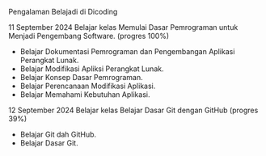 Pengalaman Belajadi di Dicoding

11 September 2024
Belajar kelas Memulai Dasar Pemrograman untuk Menjadi Pengembang Software. (progres 100%)
* Belajar Dokumentasi Pemrograman dan Pengembangan Aplikasi Perangkat Lunak.
* Belajar Modifikasi Apliksi Perangkat Lunak.
* Belajar Konsep Dasar Pemrograman.
* Belajar Perencanaan Modifikasi Aplikasi.
* Belajar Memahami Kebutuhan Aplikasi.

12 September 2024
Belajar kelas Belajar Dasar Git dengan GitHub (progres 39%)
* Belajar Git dah GitHub.
* Belajar Dasar Git.
